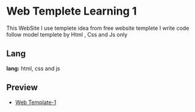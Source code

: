 
# Web Templete Learning 1

This WebSite I use templete idea from free website templete I write code follow model templete by Html , Css and Js only









## Lang

**lang:** html, css and js


## Preview

 - [Web Template-1](https://web-lernning-template-1.onrender.com)

